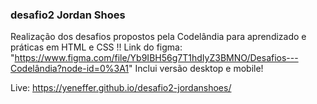 ### desafio2 Jordan Shoes

Realização dos desafios propostos pela Codelândia para aprendizado e práticas em HTML e CSS !! Link do figma: "https://www.figma.com/file/Yb9IBH56g7T1hdIyZ3BMNO/Desafios---Codelândia?node-id=0%3A1" Inclui versão desktop e mobile!

Live: https://yeneffer.github.io/desafio2-jordanshoes/
